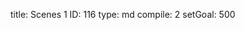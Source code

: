 title:          Scenes 1
ID:             116
type:           md
compile:        2
setGoal:        500


